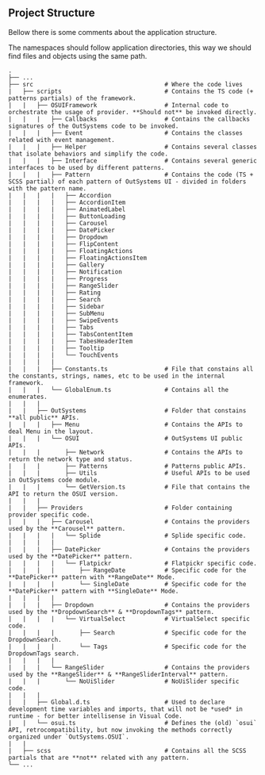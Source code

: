 ## Project Structure

Bellow there is some comments about the application structure.

The namespaces should follow application directories, this way we should find files and objects using the same path.

    .
    ├── ...
    ├── src                                     # Where the code lives
    |   ├── scripts                             # Contains the TS code (+ patterns partials) of the framework.
    |   |   ├── OSUIFramework                   # Internal code to orchestrate the usage of provider. **Should not** be invoked directly.
    |   |   |   ├── Callbacks                   # Contains the callbacks signatures of the OutSystems code to be invoked.
    |   |   |   ├── Event                       # Contains the classes related with event management.
    |   |   |   ├── Helper                      # Contains several classes that isolate behaviors and simplify the code.
    |   |   |   ├── Interface                   # Contains several generic interfaces to be used by different patterns.
    |   |   |   ├── Pattern                     # Contains the code (TS + SCSS partial) of each pattern of OutSystems UI - divided in folders with the pattern name.
    |   |   |   |   ├── Accordion
    |   |   |   |   ├── AccordionItem
    |   |   |   |   ├── AnimatedLabel
    |   |   |   |   ├── ButtonLoading
    |   |   |   |   ├── Carousel
    |   |   |   |   ├── DatePicker
    |   |   |   |   ├── Dropdown
    |   |   |   |   ├── FlipContent
    |   |   |   |   ├── FloatingActions
    |   |   |   |   ├── FloatingActionsItem
    |   |   |   |   ├── Gallery
    |   |   |   |   ├── Notification
    |   |   |   |   ├── Progress
    |   |   |   |   ├── RangeSlider
    |   |   |   |   ├── Rating
    |   |   |   |   ├── Search
    |   |   |   |   ├── Sidebar
    |   |   |   |   ├── SubMenu
    |   |   |   |   ├── SwipeEvents
    |   |   |   |   ├── Tabs
    |   |   |   |   ├── TabsContentItem
    |   |   |   |   ├── TabesHeaderItem
    |   |   |   |   ├── Tooltip
    |   |   |   |   └── TouchEvents
    |   |   |   |
    |   |   |   ├── Constants.ts                # File that constains all the constants, strings, names, etc to be used in the internal framework.
    |   |   |   └── GlobalEnum.ts               # Contains all the enumerates.
    |   |   |
    |   |   ├── OutSystems                      # Folder that constains **all public** APIs.
    |   |   |   ├── Menu                        # Contains the APIs to deal Menu in the layout.
    |   |   |   └── OSUI                        # OutSystems UI public APIs.
    |   |   |       ├── Network                 # Contains the APIs to return the network type and status.
    |   |   |       ├── Patterns                # Patterns public APIs.
    |   |   |       ├── Utils                   # Useful APIs to be used in OutSystems code module.
    |   |   |       └── GetVersion.ts           # File that contains the API to return the OSUI version.
    |   |   |
    |   |   ├── Providers                       # Folder containing provider specific code.
    |   |   |   ├── Carousel                    # Contains the providers used by the **Carousel** pattern.
    |   |   |   |   └── Splide                  # Splide specific code.
    |   |   |   |
    |   |   |   ├── DatePicker                  # Contains the providers used by the **DatePicker** pattern.
    |   |   |   |   └── Flatpickr               # Flatpickr specific code.
    |   |   |   |       ├── RangeDate           # Specific code for the **DatePicker** pattern with **RangeDate** Mode.
    |   |   |   |       └── SingleDate          # Specific code for the **DatePicker** pattern with **SingleDate** Mode.
    |   |   |   |
    |   |   |   ├── Dropdown                    # Contains the providers used by the **DropdownSearch** & **DropdownTags** pattern.
    |   |   |   |   └── VirtualSelect           # VirtualSelect specific code.
    |   |   |   |       ├── Search              # Specific code for the DropdownSearch.
    |   |   |   |       └── Tags                # Specific code for the DropdownTags search.
    |   |   |   |
    |   |   |   └── RangeSlider                 # Contains the providers used by the **RangeSlider** & **RangeSliderInterval** pattern.
    |   |   |       └── NoUiSlider              # NoUiSlider specific code.
    |   |   |
    |   |   ├── Global.d.ts                     # Used to declare development time variables and imports, that will not be *used* in runtime - for better intellisense in Visual Code.
    |   |   └── osui.ts                         # Defines the (old) `osui` API, retrocompatibility, but now invoking the methods correctly organized under `OutSystems.OSUI`.
    |   |
    |   ├── scss                                # Contains all the SCSS partials that are **not** related with any pattern.
    └── ...
